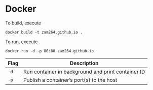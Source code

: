 # Docker

To build, execute 

```
docker build -t zam264.github.io .
```

To run, execute

```
docker run -d -p 80:80 zam264.github.io
```
|Flag|Description|
|---|---|
|`-d`|Run container in background and print container ID|
|`-p`|Publish a container’s port(s) to the host|